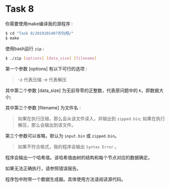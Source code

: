 # Task 8

你需要使用make编译我的源程序 :

```bash
$ cd "Task 8/2019201407农钧翔/"
$ make
```

使用bash运行 `zip` :

```bash
$ ./zip [options] [data_size] [filename]
```

第一个参数 [options] 有以下可行的选项 :
> -z 代表压缩
> -e 代表解压

其中第二个参数 [data_size] 为无前导零的正整数，代表原问题中的 `K`，即数据大小;

其中第三个参数 [filename] 为文件名 :
> 如果在执行压缩，那么会从该文件读入，并输出到 `zipped.bin`;
> 如果在执行解压，那么会输出到该文件。

第三个参数可以省略，默认为 `input.bin` 或 `zipped.bin`。
> 如果不符合格式，我的程序会输出 `Syntax Error` 。

程序会输出一个哈希值。该哈希值由树的结构和每个节点对应的数据确定。

如果无法正确执行，请参照错误报告。

程序包中附带一个数据生成器。具体使用方法请阅读源代码。